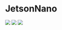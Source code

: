 # JetsonNano

![](demo/jetson-withoutPD.gif)
![](demo/jetson-withPD.gif)
![](demo/jetson-following2.gif)

